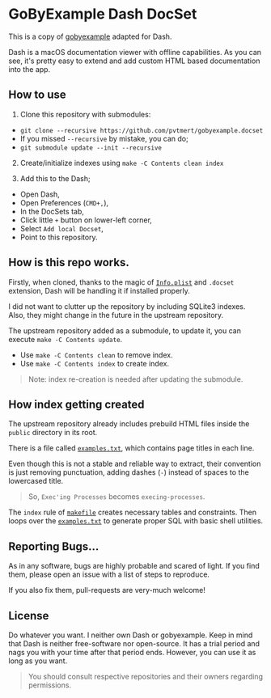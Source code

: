 
# GoByExample Dash DocSet

This is a copy of [gobyexample](https://gobyexample.com) adapted for Dash.

Dash is a macOS documentation viewer with offline capabilities. As you can see,
it's pretty easy to extend and add custom HTML based documentation into the app.

## How to use

1. Clone this repository with submodules:
  - `git clone --recursive https://github.com/pvtmert/gobyexample.docset`
  - If you missed `--recursive` by mistake, you can do;
  - `git submodule update --init --recursive`

2. Create/initialize indexes using `make -C Contents clean index`

3. Add this to the Dash;
  - Open Dash,
  - Open Preferences (`CMD+,`),
  - In the DocSets tab,
  - Click little `+` button on lower-left corner,
  - Select `Add local Docset`,
  - Point to this repository.

## How is this repo works.

Firstly, when cloned, thanks to the magic of [`Info.plist`](Contents/Info.plist)
and `.docset` extension, Dash will be handling it if installed properly.

I did not want to clutter up the repository by including SQLite3 indexes. Also,
they might change in the future in the upstream repository.

The upstream repository added as a submodule, to update it, you can execute
`make -C Contents update`.

- Use `make -C Contents clean` to remove index.
- Use `make -C Contents index` to create index.

> Note: index re-creation is needed after updating the submodule.

## How index getting created

The upstream repository already includes prebuild HTML files inside the `public`
directory in its root.

There is a file called
[`examples.txt`](Contents/Resources/gobyexample.git/examples.txt),
which contains page titles in each line.

Even though this is not a stable and reliable way to extract, their convention
is just removing punctuation, adding dashes (`-`) instead of spaces to the
lowercased title.

> So, `Exec'ing Processes` becomes `execing-processes`.

The `index` rule of [`makefile`](makefile) creates necessary tables and
constraints. Then loops over the
[`examples.txt`](Contents/Resources/gobyexample.git/examples.txt) to generate
proper SQL with basic shell utilities.

## Reporting Bugs...

As in any software, bugs are highly probable and scared of light. If you find
them, please open an issue with a list of steps to reproduce.

If you also fix them, pull-requests are very-much welcome!

## License

Do whatever you want. I neither own Dash or gobyexample. Keep in mind that
Dash is neither free-software nor open-source. It has a trial period and nags
you with your time after that period ends. However, you can use it as long as
you want.

> You should consult respective repositories and their owners regarding
> permissions.
